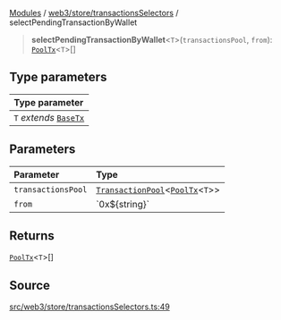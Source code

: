 [Modules](../../../../README.md) / [web3/store/transactionsSelectors](../README.md) / selectPendingTransactionByWallet

> **selectPendingTransactionByWallet**\<`T`\>(`transactionsPool`, `from`): [`PoolTx`](../../transactionsSlice/type-aliases/PoolTx.md)\<`T`\>[]

## Type parameters

| Type parameter |
| :------ |
| `T` *extends* [`BaseTx`](../../../../TransactionAdapters/types/type-aliases/BaseTx.md) |

## Parameters

| Parameter | Type |
| :------ | :------ |
| `transactionsPool` | [`TransactionPool`](../../transactionsSlice/type-aliases/TransactionPool.md)\<[`PoolTx`](../../transactionsSlice/type-aliases/PoolTx.md)\<`T`\>\> |
| `from` | \`0x$\{string\}\` |

## Returns

[`PoolTx`](../../transactionsSlice/type-aliases/PoolTx.md)\<`T`\>[]

## Source

[src/web3/store/transactionsSelectors.ts:49](https://github.com/bgd-labs/fe-shared/blob/a524aad33ec5fce600306d3c3d02439e9803dea0/src/web3/store/transactionsSelectors.ts#L49)
